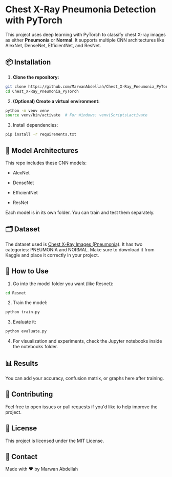 # Chest X-Ray Pneumonia Detection with PyTorch

This project uses deep learning with PyTorch to classify chest X-ray images as either **Pneumonia** or **Normal**. It supports multiple CNN architectures like AlexNet, DenseNet, EfficientNet, and ResNet.

## 📦 Installation

1. **Clone the repository:**

```bash
git clone https://github.com/MarwanAbdellah/Chest_X-Ray_Pneumonia_PyTorch.git
cd Chest_X-Ray_Pneumonia_PyTorch
```
2. **(Optional) Create a virtual environment:**

```bash
python -m venv venv
source venv/bin/activate  # For Windows: venv\Scripts\activate
```
3. Install dependencies:

```bash
pip install -r requirements.txt
```
## 🧠 Model Architectures
This repo includes these CNN models:

* AlexNet

* DenseNet

* EfficientNet

* ResNet

Each model is in its own folder. You can train and test them separately.

## 🗂️ Dataset
The dataset used is [Chest X-Ray Images (Pneumonia)](https://www.kaggle.com/datasets/paultimothymooney/chest-xray-pneumonia). It has two categories: PNEUMONIA and NORMAL. Make sure to download it from Kaggle and place it correctly in your project.

## 🚀 How to Use
1. Go into the model folder you want (like Resnet):

```bash
cd Resnet
```
2. Train the model:

```bash
python train.py
```
3. Evaluate it:

```bash
python evaluate.py
```
4. For visualization and experiments, check the Jupyter notebooks inside the notebooks folder.

## 📊 Results
You can add your accuracy, confusion matrix, or graphs here after training.

## 🤝 Contributing
Feel free to open issues or pull requests if you'd like to help improve the project.

## 📄 License
This project is licensed under the MIT License.

## 📧 Contact
Made with ❤️ by Marwan Abdellah
